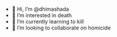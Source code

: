- 👋 Hi, I’m @dhimashada
- 👀 I’m interested in death
- 🌱 I’m currently learning to kill
- 💞️ I’m looking to collaborate on homicide
